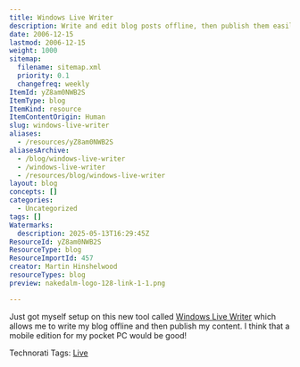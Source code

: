 ```yaml
---
title: Windows Live Writer
description: Write and edit blog posts offline, then publish them easily with Windows Live Writer; ideal for managing blogs without constant internet access.
date: 2006-12-15
lastmod: 2006-12-15
weight: 1000
sitemap:
  filename: sitemap.xml
  priority: 0.1
  changefreq: weekly
ItemId: yZ8am0NWB2S
ItemType: blog
ItemKind: resource
ItemContentOrigin: Human
slug: windows-live-writer
aliases:
  - /resources/yZ8am0NWB2S
aliasesArchive:
  - /blog/windows-live-writer
  - /windows-live-writer
  - /resources/blog/windows-live-writer
layout: blog
concepts: []
categories:
  - Uncategorized
tags: []
Watermarks:
  description: 2025-05-13T16:29:45Z
ResourceId: yZ8am0NWB2S
ResourceType: blog
ResourceImportId: 457
creator: Martin Hinshelwood
resourceTypes: blog
preview: nakedalm-logo-128-link-1-1.png

---
```

Just got myself setup on this new tool called [Windows Live Writer](http://windowslivewriter.spaces.live.com/ "Windows Live Writer") which allows me to write my blog offline and then publish my content. I think that a mobile edition for my pocket PC would be good!

Technorati Tags: [Live](http://technorati.com/tags/Live)
